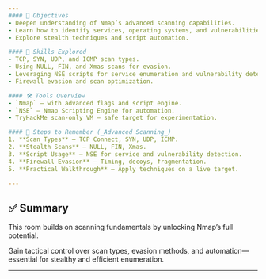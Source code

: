 ```yaml
---
#### 🧭 Objectives
- Deepen understanding of Nmap’s advanced scanning capabilities.
- Learn how to identify services, operating systems, and vulnerabilities.
- Explore stealth techniques and script automation.

#### 🧠 Skills Explored
- TCP, SYN, UDP, and ICMP scan types.
- Using NULL, FIN, and Xmas scans for evasion.
- Leveraging NSE scripts for service enumeration and vulnerability detection.
- Firewall evasion and scan optimization.

#### 🛠️ Tools Overview
- `Nmap` – with advanced flags and script engine.
- `NSE` – Nmap Scripting Engine for automation.
- TryHackMe scan-only VM – safe target for experimentation.

#### 🔄 Steps to Remember (_Advanced Scanning_)
1. **Scan Types** – TCP Connect, SYN, UDP, ICMP.
2. **Stealth Scans** – NULL, FIN, Xmas.
3. **Script Usage** – NSE for service and vulnerability detection.
4. **Firewall Evasion** – Timing, decoys, fragmentation.
5. **Practical Walkthrough** – Apply techniques on a live target.

---
```

## ✅ Summary
This room builds on scanning fundamentals by unlocking Nmap’s full potential. 

Gain tactical control over scan types, evasion methods, and automation—essential for stealthy and efficient enumeration.

---
